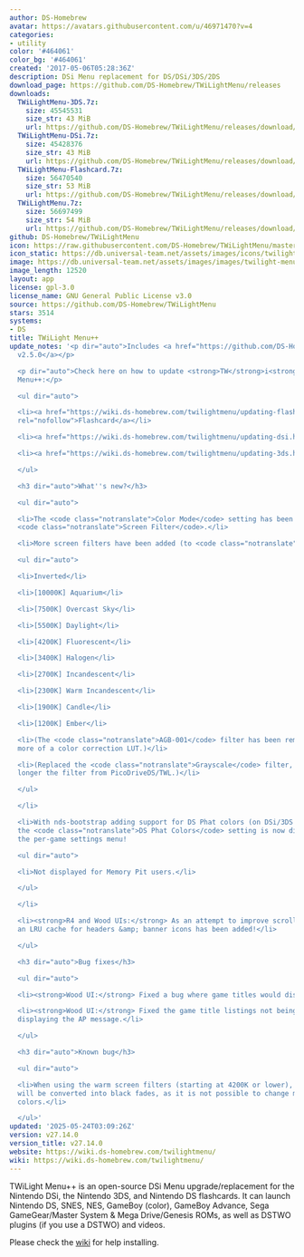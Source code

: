 ```yaml
---
author: DS-Homebrew
avatar: https://avatars.githubusercontent.com/u/46971470?v=4
categories:
- utility
color: '#464061'
color_bg: '#464061'
created: '2017-05-06T05:28:36Z'
description: DSi Menu replacement for DS/DSi/3DS/2DS
download_page: https://github.com/DS-Homebrew/TWiLightMenu/releases
downloads:
  TWiLightMenu-3DS.7z:
    size: 45545531
    size_str: 43 MiB
    url: https://github.com/DS-Homebrew/TWiLightMenu/releases/download/v27.14.0/TWiLightMenu-3DS.7z
  TWiLightMenu-DSi.7z:
    size: 45428376
    size_str: 43 MiB
    url: https://github.com/DS-Homebrew/TWiLightMenu/releases/download/v27.14.0/TWiLightMenu-DSi.7z
  TWiLightMenu-Flashcard.7z:
    size: 56470540
    size_str: 53 MiB
    url: https://github.com/DS-Homebrew/TWiLightMenu/releases/download/v27.14.0/TWiLightMenu-Flashcard.7z
  TWiLightMenu.7z:
    size: 56697499
    size_str: 54 MiB
    url: https://github.com/DS-Homebrew/TWiLightMenu/releases/download/v27.14.0/TWiLightMenu.7z
github: DS-Homebrew/TWiLightMenu
icon: https://raw.githubusercontent.com/DS-Homebrew/TWiLightMenu/master/booter/Twilight%2B%2B-animated%20icon-fix.gif
icon_static: https://db.universal-team.net/assets/images/icons/twilight-menu.png
image: https://db.universal-team.net/assets/images/images/twilight-menu.png
image_length: 12520
layout: app
license: gpl-3.0
license_name: GNU General Public License v3.0
source: https://github.com/DS-Homebrew/TWiLightMenu
stars: 3514
systems:
- DS
title: TWiLight Menu++
update_notes: '<p dir="auto">Includes <a href="https://github.com/DS-Homebrew/nds-bootstrap/releases/tag/v2.5.0">nds-bootstrap
  v2.5.0</a></p>

  <p dir="auto">Check here on how to update <strong>TW</strong>i<strong>L</strong>ight
  Menu++:</p>

  <ul dir="auto">

  <li><a href="https://wiki.ds-homebrew.com/twilightmenu/updating-flashcard.html"
  rel="nofollow">Flashcard</a></li>

  <li><a href="https://wiki.ds-homebrew.com/twilightmenu/updating-dsi.html" rel="nofollow">DSi</a></li>

  <li><a href="https://wiki.ds-homebrew.com/twilightmenu/updating-3ds.html" rel="nofollow">3DS</a></li>

  </ul>

  <h3 dir="auto">What''s new?</h3>

  <ul dir="auto">

  <li>The <code class="notranslate">Color Mode</code> setting has been renamed to
  <code class="notranslate">Screen Filter</code>.</li>

  <li>More screen filters have been added (to <code class="notranslate">sd:/_nds/colorLut/</code>)!

  <ul dir="auto">

  <li>Inverted</li>

  <li>[10000K] Aquarium</li>

  <li>[7500K] Overcast Sky</li>

  <li>[5500K] Daylight</li>

  <li>[4200K] Fluorescent</li>

  <li>[3400K] Halogen</li>

  <li>[2700K] Incandescent</li>

  <li>[2300K] Warm Incandescent</li>

  <li>[1900K] Candle</li>

  <li>[1200K] Ember</li>

  <li>(The <code class="notranslate">AGB-001</code> filter has been removed, as it''s
  more of a color correction LUT.)</li>

  <li>(Replaced the <code class="notranslate">Grayscale</code> filter, as it''s no
  longer the filter from PicoDriveDS/TWL.)</li>

  </ul>

  </li>

  <li>With nds-bootstrap adding support for DS Phat colors (on DSi/3DS consoles),
  the <code class="notranslate">DS Phat Colors</code> setting is now displayed in
  the per-game settings menu!

  <ul dir="auto">

  <li>Not displayed for Memory Pit users.</li>

  </ul>

  </li>

  <li><strong>R4 and Wood UIs:</strong> As an attempt to improve scrolling speeds,
  an LRU cache for headers &amp; banner icons has been added!</li>

  </ul>

  <h3 dir="auto">Bug fixes</h3>

  <ul dir="auto">

  <li><strong>Wood UI:</strong> Fixed a bug where game titles would display over folders.</li>

  <li><strong>Wood UI:</strong> Fixed the game title listings not being cleared before
  displaying the AP message.</li>

  </ul>

  <h3 dir="auto">Known bug</h3>

  <ul dir="auto">

  <li>When using the warm screen filters (starting at 4200K or lower), white fades
  will be converted into black fades, as it is not possible to change master brightness
  colors.</li>

  </ul>'
updated: '2025-05-24T03:09:26Z'
version: v27.14.0
version_title: v27.14.0
website: https://wiki.ds-homebrew.com/twilightmenu/
wiki: https://wiki.ds-homebrew.com/twilightmenu/
---
```

TWiLight Menu++ is an open-source DSi Menu upgrade/replacement for the Nintendo DSi, the Nintendo 3DS, and Nintendo DS flashcards. It can launch Nintendo DS, SNES, NES, GameBoy (color), GameBoy Advance, Sega GameGear/Master System & Mega Drive/Genesis ROMs, as well as DSTWO plugins (if you use a DSTWO) and videos.

Please check the [wiki](https://wiki.ds-homebrew.com/twilightmenu/) for help installing.